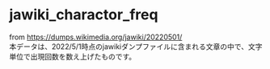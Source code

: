 # jawiki_charactor_freq  
from https://dumps.wikimedia.org/jawiki/20220501/  
本データは、2022/5/1時点のjawikiダンプファイルに含まれる文章の中で、文字単位で出現回数を数え上げたものです。
